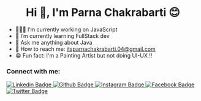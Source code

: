 <h1 align="center">Hi 👋, I'm Parna Chakrabarti 😊</h1>

- 👩🏻‍💻 I’m currently working on JavaScript
- 🚀 I’m currently learning FullStack dev
- 💬 Ask me anything about Java 
- 📨 How to reach me: itsparnachakrabarti.04@gmail.com
- 😁 Fun fact: I'm a Painting Artist but not doing UI-UX !!
  
### Connect with me:
<div id="badges">
  <a href="https://www.linkedin.com/in/parna-chakrabarti/">
    <img src="https://img.shields.io/badge/Linkedin-blue?style=for-the-badge&logo=linkedin&logoColor=white" alt="Linkedin Badge"/>
  </a>
  <a href="https://github.com/ItsParna">
    <img src="https://img.shields.io/badge/Github-white?style=for-the-badge&logo=Github&logoColor=black" alt="Github Badge"/>
  </a>
   <a href="https://www.instagram.com/itzmeparna">
    <img src="https://img.shields.io/badge/Instagram-purple?style=for-the-badge&logo=instagram&logoColor=white" alt="Instagram Badge"/>
  </a>
   <a href="https://fb.com/Myselfparna">
    <img src="https://img.shields.io/badge/Facebook-blue?style=for-the-badge&logo=facebook&logoColor=white" alt="Facebook Badge"/>
  </a>
   <a href="https://twitter.com/ItsParna_04">
    <img src="https://img.shields.io/badge/Twitter-blue?style=for-the-badge&logo=twitter&logoColor=white" alt="Twitter Badge"/>
  </a>
  <br>
</div>

<!---
ItsParna/ItsParna is a ✨ special ✨ repository because its `README.md` (this file) appears on your GitHub profile.
You can click the Preview link to take a look at your changes.
--->
